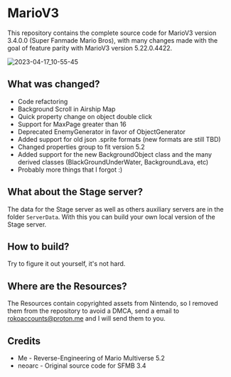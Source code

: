 # MarioV3
This repository contains the complete source code for MarioV3 version 3.4.0.0 (Super Fanmade Mario Bros), with many changes made with the goal of feature parity with MarioV3 version 5.22.0.4422.

![2023-04-17_10-55-45](https://user-images.githubusercontent.com/130991082/232506040-0125d30b-8e82-4bdc-ad33-097fd45b6099.png)

## What was changed?

- Code refactoring
- Background Scroll in Airship Map
- Quick property change on object double click
- Support for MaxPage greater than 16
- Deprecated EnemyGenerator in favor of ObjectGenerator
- Added support for old json .sprite formats (new formats are still TBD)
- Changed properties group to fit version 5.2
- Added support for the new BackgroundObject class and the many derived classes (BlackGroundUnderWater, BackgroundLava, etc)
- Probably more things that I forgot :)

## What about the Stage server?

The data for the Stage server as well as others auxiliary servers are in the folder `ServerData`. With this you can build your own local version of the Stage server.

## How to build?

Try to figure it out yourself, it's not hard.

## Where are the Resources?

The Resources contain copyrighted assets from Nintendo, so I removed them from the repository to avoid a DMCA, send a email to rokoaccounts@proton.me and I will send them to you.

## Credits

- Me - Reverse-Engineering of Mario Multiverse 5.2
- neoarc - Original source code for SFMB 3.4
